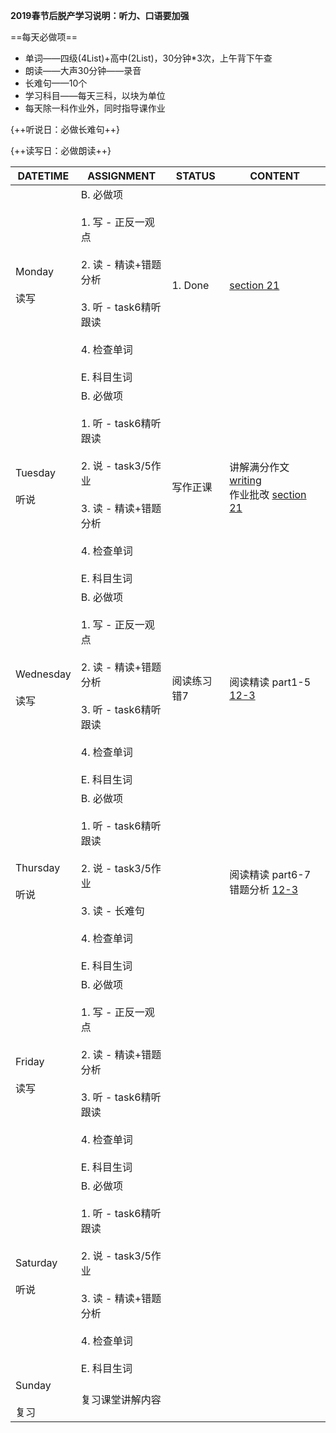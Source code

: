 **2019春节后脱产学习说明：听力、口语要加强**

==每天必做项==

* 单词——四级(4List)+高中(2List)，30分钟*3次，上午背下午查
* 朗读——大声30分钟——录音
* 长难句——10个
* 学习科目——每天三科，以块为单位
* 每天除一科作业外，同时指导课作业

{++听说日：必做长难句++}

{++读写日：必做朗读++}

DATETIME |  ASSIGNMENT | STATUS | CONTENT
------------ | ------------- | ------------- | -------------
Monday    <br><br>读写 | B. 必做项<br><br> 1. 写 - 正反一观点<br><br> 2. 读 - 精读+错题分析 <br><br> 3. 听 - task6精听跟读<br><br> 4. 检查单词<br><br> E. 科目生词 | 1. Done | [section 21](../write/section.md#2019-03-11) 
Tuesday   <br><br>听说 | B. 必做项<br><br> 1. 听 - task6精听跟读<br><br> 2. 说 - task3/5作业    <br><br> 3. 读 - 精读+错题分析 <br><br> 4. 检查单词<br><br> E. 科目生词 | 写作正课 | 讲解满分作文 [writing](../courses/writing#2019-03-12)<br>作业批改 [section 21](../write/section.md#2019-03-11)
Wednesday <br><br>读写 | B. 必做项<br><br> 1. 写 - 正反一观点<br><br> 2. 读 - 精读+错题分析 <br><br> 3. 听 - task6精听跟读<br><br> 4. 检查单词<br><br> E. 科目生词 | 阅读练习 错7 | 阅读精读 part1-5 [12-3](../read/12-3.md)
Thursday  <br><br>听说 | B. 必做项<br><br> 1. 听 - task6精听跟读<br><br> 2. 说 - task3/5作业    <br><br> 3. 读 - 长难句 <br><br> 4. 检查单词<br><br> E. 科目生词 | | 阅读精读 part6-7 错题分析 [12-3](../read/12-3.md)
Friday    <br><br>读写 | B. 必做项<br><br> 1. 写 - 正反一观点<br><br> 2. 读 - 精读+错题分析 <br><br> 3. 听 - task6精听跟读<br><br> 4. 检查单词<br><br> E. 科目生词 | 
Saturday  <br><br>听说 | B. 必做项<br><br> 1. 听 - task6精听跟读<br><br> 2. 说 - task3/5作业    <br><br> 3. 读 - 精读+错题分析 <br><br> 4. 检查单词<br><br> E. 科目生词 | 
Sunday    <br><br>复习 | 复习课堂讲解内容 | 